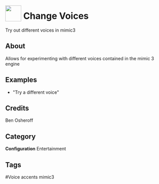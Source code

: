 # <img src="https://raw.githack.com/FortAwesome/Font-Awesome/master/svgs/solid/users.svg" card_color="#22A7F0" width="50" height="50" style="vertical-align:bottom"/> Change Voices
Try out different voices in mimic3

## About
Allows for experimenting with different voices contained in the mimic 3 engine

## Examples
* "Try a different voice"

## Credits
Ben Osheroff

## Category
**Configuration**
Entertainment

## Tags
#Voice accents mimic3

